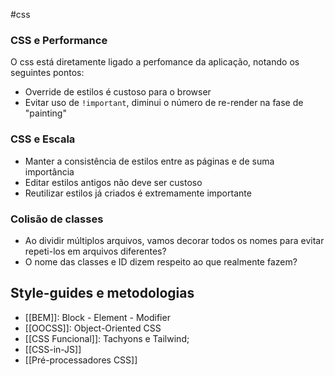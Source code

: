 #css 
### CSS e Performance
O css está diretamente ligado a perfomance da aplicação, notando os seguintes pontos:
 * Override de estilos é custoso para o browser
 * Evitar uso de  `!important`, diminui o número de re-render na fase de "painting"
### CSS e Escala
* Manter a consistência de estilos entre as páginas e de suma importância
* Editar estilos antigos não deve ser custoso
* Reutilizar estilos já criados é extremamente importante

### Colisão de classes
* Ao dividir múltiplos arquivos, vamos decorar todos os nomes para evitar repeti-los em arquivos diferentes?
* O nome das classes e ID dizem respeito ao que realmente fazem?

## Style-guides e metodologias
* [[BEM]]: Block - Element - Modifier
* [[OOCSS]]: Object-Oriented CSS
* [[CSS Funcional]]: Tachyons e Tailwind;
* [[CSS-in-JS]]
* [[Pré-processadores CSS]]